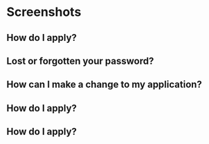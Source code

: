



# Screenshots



## How do I apply?



## Lost or forgotten your password?



## How can I make a change to my application?



## How do I apply?



## How do I apply?


